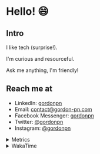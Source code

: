 # Hello! 😄

## Intro

I like tech (surprise!).

I'm curious and resourceful.

Ask me anything, I'm friendly!

## Reach me at

- LinkedIn: [gordonpn](https://www.linkedin.com/in/gordonpn/)
- Email: [contact@gordon-pn.com](mailto:contact@gordon-pn.com)
- Facebook Messenger: [gordonpn](https://www.messenger.com/t/Gordonpn)
- Twitter: [@gordonpn](https://twitter.com/Gordonpn)
- Instagram: [@gordonpn](https://www.instagram.com/gordonpn/)

<details>
  <summary>Metrics</summary>

  <img align="center" src="https://github.com/gordonpn/gordonpn/blob/master/github-metrics.svg" alt="GitHub Metrics">

</details>

<details>
  <summary>WakaTime</summary>

  <!--START_SECTION:waka-->
📊 **This Week I Spent My Time On** 

```text
💬 Programming Languages: 
Java                     3 hrs 40 mins       ███████████████░░░░░░░░░░   59.80 % 
Bash                     1 hr 22 mins        ██████░░░░░░░░░░░░░░░░░░░   22.43 % 
TypeScript               20 mins             █░░░░░░░░░░░░░░░░░░░░░░░░   05.45 % 
Text                     19 mins             █░░░░░░░░░░░░░░░░░░░░░░░░   05.23 % 
Brazil Dependency Config 12 mins             █░░░░░░░░░░░░░░░░░░░░░░░░   03.44 % 

🔥 Editors: 
Intellijidea             4 hrs 26 mins       ██████████████████░░░░░░░   72.34 % 
VS Code                  1 hr 42 mins        ███████░░░░░░░░░░░░░░░░░░   27.66 % 
```


 Last Updated on 20/05/2024 16:22:45 UTC
<!--END_SECTION:waka-->
</details>
